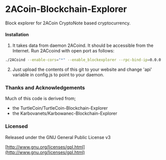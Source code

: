 # 2ACoin-Blockchain-Explorer
Block explorer for 2ACoin CryptoNote based cryptocurrency.

#### Installation

1) It takes data from daemon 2ACoind. It should be accessible from the Internet. Run 2ACcoind with open port as follows:
```bash
./2ACoind --enable-cors="*" --enable_blockexplorer --rpc-bind-ip=0.0.0.0
```  
2) Just upload the contents of this git to your website and change 'api' variable in config.js to point to your daemon.


### Thanks and Acknowledgements

Much of this code is derived from;


-  the TurtleCoin/TurtleCoin-Blockchain-Explorer
-  the Karbovanets/Karbowanec-Blockchain-Explorer


### Licensed ###

Released under the GNU General Public License v3

[http://www.gnu.org/licenses/gpl.html](http://www.gnu.org/licenses/gpl.html)